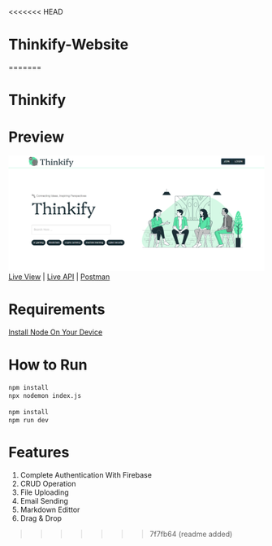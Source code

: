 <<<<<<< HEAD
# Thinkify-Website
=======
# Thinkify

# Preview
<img src="/preview.png">
<a href="">Live View</a> | <a href="">Live API</a> | <a href="">Postman</a>

# Requirements
[Install Node On Your Device](https://nodejs.org/)

# How to Run
```
npm install
npx nodemon index.js

npm install
npm run dev
```

# Features

1. Complete Authentication With Firebase
2. CRUD Operation
3. File Uploading
4. Email Sending
5. Markdown Edittor
6. Drag & Drop
>>>>>>> 7f7fb64 (readme added)
